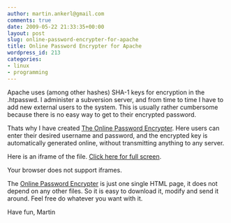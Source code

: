 ```yaml
---
author: martin.ankerl@gmail.com
comments: true
date: 2009-05-22 21:33:35+00:00
layout: post
slug: online-password-encrypter-for-apache
title: Online Password Encrypter for Apache
wordpress_id: 213
categories:
- linux
- programming
---
```


Apache uses (among other hashes) SHA-1 keys for encryption in the .htpasswd. I administer a subversion server, and from time to time I have to add new external users to the system. This is usually rather cumbersome because there is no easy way to get to their encrypted password.

Thats why I have created [The Online Password Encrypter](http://martin.ankerl.com/files/pwd-encrypter.html). Here users can enter their desired username and password, and the encrypted key is automatically generated online, without transmitting anything to any server.

Here is an iframe of the file. [Click here for full screen](http://martin.ankerl.com/files/pwd-encrypter.html).



Your browser does not support iframes.




The [Online Password Encrypter](http://martin.ankerl.com/files/pwd-encrypter.html) is just one single HTML page, it does not depend on any other files. So it is easy to download it, modify and send it around. Feel free do whatever you want with it.

Have fun,
Martin
